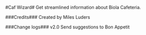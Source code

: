 #Caf Wizard#
Get streamlined information about Biola Cafeteria.

###Credits###
Created by Miles Luders

###Change logs###
v2.0 Send suggestions to Bon Appetit